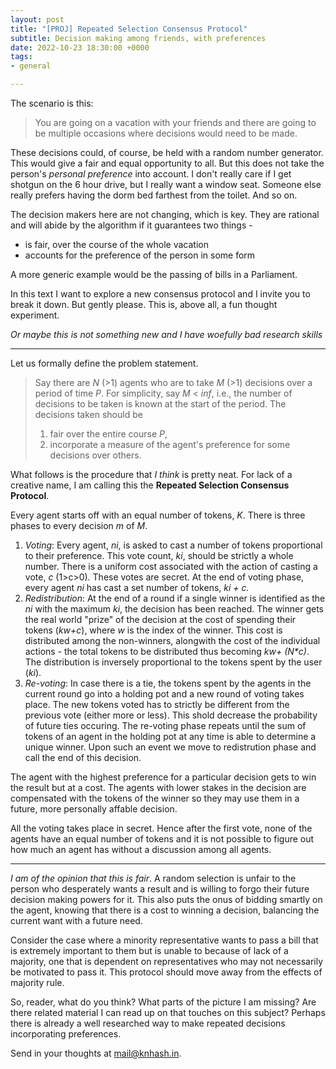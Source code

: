 ```yaml
---
layout: post
title: "[PROJ] Repeated Selection Consensus Protocol"
subtitle: Decision making among friends, with preferences
date: 2022-10-23 18:30:00 +0000
tags:
- general

---
```

The scenario is this:

> You are going on a vacation with your friends and there are going to be multiple occasions where decisions would need to be made.

These decisions could, of course, be held with a random number generator. This would give a fair and equal opportunity to all. But this does not take the person's _personal preference_ into account. I don't really care if I get shotgun on the 6 hour drive, but I really want a window seat. Someone else really prefers having the dorm bed farthest from the toilet. And so on.

The decision makers here are not changing, which is key. They are rational and will abide by the algorithm if it guarantees two things -

* is fair, over the course of the whole vacation
* accounts for the preference of the person in some form

A more generic example would be the passing of bills in a Parliament.

In this text I want to explore a new consensus protocol and I invite you to break it down. But gently please. This is, above all, a fun thought experiment.

_Or maybe this is not something new and I have woefully bad research skills_

***

Let us formally define the problem statement.

> Say there are _N_ (>1) agents who are to take _M_ (>1) decisions over a period of time _P_. For simplicity, say _M_ < _inf_, i.e., the number of decisions to be taken is known at the start of the period. The decisions taken should be
>
> 1. fair over the entire course _P_,
> 2. incorporate a measure of the agent's preference for some decisions over others.

What follows is the procedure that _I think_ is pretty neat. For lack of a creative name, I am calling this the **Repeated Selection Consensus Protocol**.

Every agent starts off with an equal number of tokens, _K_. There is three phases to every decision _m_ of _M_.

1. _Voting_: Every agent, _ni_, is asked to cast a number of tokens proportional to their preference. This vote count, _ki_, should be strictly a whole number. There is a uniform cost associated with the action of casting a vote, _c_ (1>c>0). These votes are secret. At the end of voting phase, every agent _ni_ has cast a set number of tokens, _ki + c._
2. _Redistribution_: At the end of a round if a single winner is identified as the _ni_ with the maximum _ki_, the decision has been reached. The winner gets the real world "prize" of the decision at the cost of spending their tokens (_kw+c_), where _w_ is the index of the winner. This cost is distributed among the non-winners, alongwith the cost of the individual actions - the total tokens to be distributed thus becoming _kw+ (N*c)_. The distribution is inversely proportional to the tokens spent by the user (_ki_).
3. _Re-voting_: In case there is a tie, the tokens spent by the agents in the current round go into a holding pot and a new round of voting takes place. The new tokens voted has to strictly be different from the previous vote (either more or less). This shold decrease the probability of future ties occuring. The re-voting phase repeats until the sum of tokens of an agent in the holding pot at any time is able to determine a unique winner. Upon such an event we move to redistrution phase and call the end of this decision.

The agent with the highest preference for a particular decision gets to win the result but at a cost. The agents with lower stakes in the decision are compensated with the tokens of the winner so they may use them in a future, more personally affable decision.

All the voting takes place in secret. Hence after the first vote, none of the agents have an equal number of tokens and it is not possible to figure out how much an agent has without a discussion among all agents.

***

_I am of the opinion that this is fair_. A random selection is unfair to the person who desperately wants a result and is willing to forgo their future decision making powers for it. This also puts the onus of bidding smartly on the agent, knowing that there is a cost to winning a decision, balancing the current want with a future need.

Consider the case where a minority representative wants to pass a bill that is extremely important to them but is unable to because of lack of a majority, one that is dependent on representatives who may not necessarily be motivated to pass it. This protocol should move away from the effects of majority rule.

So, reader, what do you think? What parts of the picture I am missing? Are there related material I can read up on that touches on this subject? Perhaps there is already a well researched way to make repeated decisions incorporating preferences. 

Send in your thoughts at [mail@knhash.in](mailto:mail@knhash.in "mail@knhash.in").